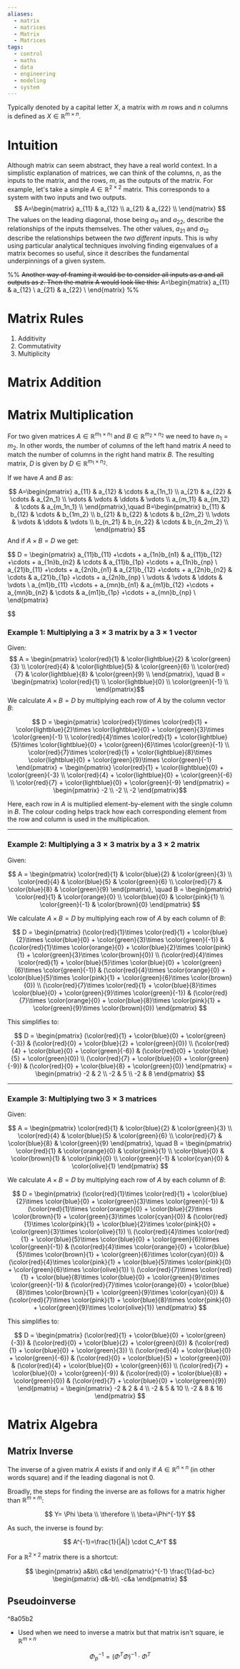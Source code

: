 ```yaml
---
aliases:
  - matrix
  - matrices
  - Matrix
  - Matrices
tags:
  - control
  - maths
  - data
  - engineering
  - modeling
  - system
---
```

Typically denoted by a capital letter $X$, a matrix with $m$ rows and $n$ columns is defined as $X\in \mathbb R^{m \times n}$. 

# Intuition
Although matrix can seem abstract, they have a real world context. In a simplistic explanation of matrices, we can think of the columns, $n$, as the inputs to the matrix, and the rows, $m$, as the outputs of the matrix. For example, let's take a simple $A\in \mathbb R^{2\times 2}$ matrix. This corresponds to a system with two inputs and two outputs. 
$$
A=\begin{matrix}
 a_{11} & a_{12} \\
 a_{21} & a_{22} \\
\end{matrix}
$$
The values on the leading diagonal, those being $a_{11}$ and $a_{22}$, describe the relationships of the inputs themselves. The other values, $a_{21}$ and $a_{12}$ describe the relationships between the *two different* inputs. This is why using particular analytical techniques involving finding eigenvalues of a matrix becomes so useful, since it describes the fundamental underpinnings of a given system. 

%% 
~~Another way of framing it would be to consider all inputs as $a$ and all outputs as $z$. Then the matrix A would look like this:~~
A=\begin{matrix}
 a_{11} & a_{12} \\
 a_{21} & a_{22} \\
\end{matrix}
%% 

# Matrix Rules
1. Additivity
2. Commutativity
3. Multiplicity

# Matrix Addition

# Matrix Multiplication

For two given matrices $A \in \mathbb{R}^{m_1 \times n_1}$  and $B \in \mathbb{R}^{m_2 \times n_2}$ we need to have $n_1 = m_2$. In other words, the number of columns of the left hand matrix $A$ need to match the number of columns in the right hand matrix $B$. The resulting matrix, $D$ is given by $D \in \mathbb{R}^{m_1 \times n_2}$. 

If we have $A$ and $B$ as:

$$
A=\begin{pmatrix}
 a_{11} & a_{12} & \cdots & a_{1n_1} \\
 a_{21} & a_{22} & \cdots & a_{2n_1} \\
 \vdots & \vdots & \ddots & \vdots \\
 a_{m_11} & a_{m_12} & \cdots & a_{m_1n_1} \\
\end{pmatrix},\quad B=\begin{pmatrix}
 b_{11} & b_{12} & \cdots & b_{1m_2} \\
 b_{21} & b_{22} & \cdots & b_{2m_2} \\
 \vdots & \vdots & \ddots & \vdots \\
 b_{n_21} & b_{n_22} & \cdots & b_{n_2m_2} \\
\end{pmatrix}
$$
And if $A \times B = D$ we get:

$$
D = \begin{pmatrix}
 a_{11}b_{11} +\cdots + a_{1n}b_{n1} & a_{11}b_{12} +\cdots + a_{1n}b_{n2} & \cdots & a_{11}b_{1p} +\cdots + a_{1n}b_{np} \\
 a_{21}b_{11} +\cdots + a_{2n}b_{n1} & a_{21}b_{12} +\cdots + a_{2n}b_{n2} & \cdots & a_{21}b_{1p} +\cdots + a_{2n}b_{np} \\
\vdots & \vdots & \ddots & \vdots \\
 a_{m1}b_{11} +\cdots + a_{mn}b_{n1} & a_{m1}b_{12} +\cdots + a_{mn}b_{n2} & \cdots & a_{m1}b_{1p} +\cdots + a_{mn}b_{np} \\
\end{pmatrix} 

$$

### Example 1: Multiplying a $3 \times 3$ matrix by a $3 \times 1$  vector

Given:
$$
A = \begin{pmatrix} \color{red}{1} & \color{lightblue}{2} & \color{green}{3} \\ \color{red}{4} & \color{lightblue}{5} & \color{green}{6} \\ \color{red}{7} & \color{lightblue}{8} & \color{green}{9} \\ \end{pmatrix}, \quad B = \begin{pmatrix} \color{red}{1} \\ \color{lightblue}{0} \\ \color{green}{-1} \\ \end{pmatrix}​​
$$
We calculate $A \times B=D$ by multiplying each row of $A$ by the column vector $B$:

$$
D = \begin{pmatrix} \color{red}{1}\times \color{red}{1} + \color{lightblue}{2}\times \color{lightblue}{0} + \color{green}{3}\times \color{green}{-1} \\ \color{red}{4}\times \color{red}{1} + \color{lightblue}{5}\times \color{lightblue}{0} + \color{green}{6}\times \color{green}{-1} \\ \color{red}{7}\times \color{red}{1} + \color{lightblue}{8}\times \color{lightblue}{0} + \color{green}{9}\times \color{green}{-1} \end{pmatrix} = \begin{pmatrix} \color{red}{1} + \color{lightblue}{0} + \color{green}{-3} \\ \color{red}{4} + \color{lightblue}{0} + \color{green}{-6} \\ \color{red}{7} + \color{lightblue}{0} + \color{green}{-9} \end{pmatrix} = \begin{pmatrix} -2 \\ -2 \\ -2 \end{pmatrix}​​
$$

Here, each row in $A$ is multiplied element-by-element with the single column in $B$. The colour coding helps track how each corresponding element from the row and column is used in the multiplication.

---

### Example 2: Multiplying a $3 \times 3$  matrix by a $3 \times 2$ matrix

Given:

$$
A = \begin{pmatrix} \color{red}{1} & \color{blue}{2} & \color{green}{3} \\ 
\color{red}{4} & \color{blue}{5} & \color{green}{6} \\ 
\color{red}{7} & \color{blue}{8} & \color{green}{9} 
\end{pmatrix}, \quad 
B = \begin{pmatrix} \color{red}{1} & \color{orange}{0} \\ 
\color{blue}{0} & \color{pink}{1} \\ 
\color{green}{-1} & \color{brown}{0} 
\end{pmatrix}
$$

We calculate $A \times B=D$ by multiplying each row of $A$ by each column of $B$:

$$
D = \begin{pmatrix} 
(\color{red}{1}\times \color{red}{1} + \color{blue}{2}\times \color{blue}{0} + \color{green}{3}\times \color{green}{-1}) & 
(\color{red}{1}\times \color{orange}{0} + \color{blue}{2}\times \color{pink}{1} + \color{green}{3}\times \color{brown}{0}) \\ 
(\color{red}{4}\times \color{red}{1} + \color{blue}{5}\times \color{blue}{0} + \color{green}{6}\times \color{green}{-1}) & 
(\color{red}{4}\times \color{orange}{0} + \color{blue}{5}\times \color{pink}{1} + \color{green}{6}\times \color{brown}{0}) \\ 
(\color{red}{7}\times \color{red}{1} + \color{blue}{8}\times \color{blue}{0} + \color{green}{9}\times \color{green}{-1}) & 
(\color{red}{7}\times \color{orange}{0} + \color{blue}{8}\times \color{pink}{1} + \color{green}{9}\times \color{brown}{0}) 
\end{pmatrix}
$$

This simplifies to:

$$
D = \begin{pmatrix} 
(\color{red}{1} + \color{blue}{0} + \color{green}{-3}) & (\color{red}{0} + \color{blue}{2} + \color{green}{0}) \\ 
(\color{red}{4} + \color{blue}{0} + \color{green}{-6}) & (\color{red}{0} + \color{blue}{5} + \color{green}{0}) \\ 
(\color{red}{7} + \color{blue}{0} + \color{green}{-9}) & (\color{red}{0} + \color{blue}{8} + \color{green}{0}) 
\end{pmatrix} 
= \begin{pmatrix} -2 & 2 \\ -2 & 5 \\ -2 & 8 \end{pmatrix}
$$

---

### Example 3: Multiplying two $3 \times 3$  matrices

Given:

$$
A = \begin{pmatrix} \color{red}{1} & \color{blue}{2} & \color{green}{3} \\ 
\color{red}{4} & \color{blue}{5} & \color{green}{6} \\ 
\color{red}{7} & \color{blue}{8} & \color{green}{9} 
\end{pmatrix}, \quad 
B = \begin{pmatrix} \color{red}{1} & \color{orange}{0} & \color{pink}{1} \\ 
\color{blue}{0} & \color{brown}{1} & \color{pink}{0} \\ 
\color{green}{-1} & \color{cyan}{0} & \color{olive}{1} 
\end{pmatrix}
$$

We calculate $A \times B=D$ by multiplying each row of $A$ by each column of $B$:

$$
D = \begin{pmatrix} 
(\color{red}{1}\times \color{red}{1} + \color{blue}{2}\times \color{blue}{0} + \color{green}{3}\times \color{green}{-1}) & 
(\color{red}{1}\times \color{orange}{0} + \color{blue}{2}\times \color{brown}{1} + \color{green}{3}\times \color{cyan}{0}) & 
(\color{red}{1}\times \color{pink}{1} + \color{blue}{2}\times \color{pink}{0} + \color{green}{3}\times \color{olive}{1}) \\ 
(\color{red}{4}\times \color{red}{1} + \color{blue}{5}\times \color{blue}{0} + \color{green}{6}\times \color{green}{-1}) & 
(\color{red}{4}\times \color{orange}{0} + \color{blue}{5}\times \color{brown}{1} + \color{green}{6}\times \color{cyan}{0}) & 
(\color{red}{4}\times \color{pink}{1} + \color{blue}{5}\times \color{pink}{0} + \color{green}{6}\times \color{olive}{1}) \\ 
(\color{red}{7}\times \color{red}{1} + \color{blue}{8}\times \color{blue}{0} + \color{green}{9}\times \color{green}{-1}) & 
(\color{red}{7}\times \color{orange}{0} + \color{blue}{8}\times \color{brown}{1} + \color{green}{9}\times \color{cyan}{0}) & 
(\color{red}{7}\times \color{pink}{1} + \color{blue}{8}\times \color{pink}{0} + \color{green}{9}\times \color{olive}{1}) 
\end{pmatrix}
$$

This simplifies to:

$$
D = \begin{pmatrix} 
(\color{red}{1} + \color{blue}{0} + \color{green}{-3}) & (\color{red}{0} + \color{blue}{2} + \color{green}{0}) & (\color{red}{1} + \color{blue}{0} + \color{green}{3}) \\ 
(\color{red}{4} + \color{blue}{0} + \color{green}{-6}) & (\color{red}{0} + \color{blue}{5} + \color{green}{0}) & (\color{red}{4} + \color{blue}{0} + \color{green}{6}) \\ 
(\color{red}{7} + \color{blue}{0} + \color{green}{-9}) & (\color{red}{0} + \color{blue}{8} + \color{green}{0}) & (\color{red}{7} + \color{blue}{0} + \color{green}{9}) 
\end{pmatrix} 
= \begin{pmatrix} -2 & 2 & 4 \\ -2 & 5 & 10 \\ -2 & 8 & 16 \end{pmatrix}
$$





# Matrix Algebra

## Matrix Inverse
The inverse of a given matrix $A$ exists if and only if $A \in \mathbb{R}^{n\times n}$ (in other words square) and if the leading diagonal is not 0.  

Broadly, the steps for finding the inverse are as follows for a matrix higher than $\mathbb{R}^{m\times m}$:

$$ Y= \Phi \beta \\ \therefore \\ \beta=\Phi^{-1}Y $$

As such, the inverse is found by:

$$ A^{-1}=\frac{1}{|A|} \cdot C_A^T $$

For a $\mathbb R^{2\times 2}$ matrix there is a shortcut:

 $$ \begin{pmatrix} a&b\\ c&d \end{pmatrix}^{-1}
\frac{1}{ad-bc} \begin{pmatrix} d&-b\\ -c&a \end{pmatrix} $$
## Pseudoinverse

^8a05b2

- Used when we need to inverse a matrix but that matrix isn't square, ie $\mathbb R^{m\times n}$

$$ \Phi_p^{-1}=(\Phi^{T}\Phi)^{-1}\cdot \Phi^{T} $$



